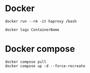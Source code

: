 # Docker
```
docker run --rm -it haproxy /bash
```

```
docker logs ContainerName
```


# Docker compose
```
docker compose pull
docker compose up -d --force-recreate
```
